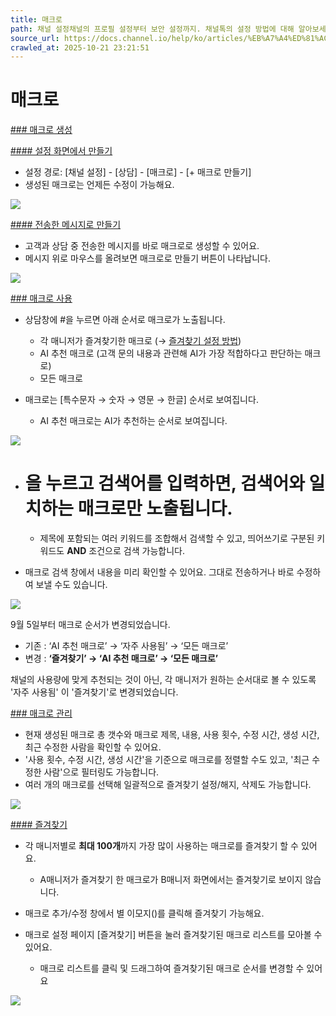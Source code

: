 ```yaml
---
title: 매크로
path: 채널 설정채널의 프로필 설정부터 보안 설정까지. 채널톡의 설정 방법에 대해 알아보세요.14개의 아티클 > 상담 설정고객과 상담하기 위해 필요한 설정들이 모여있어요. 채널의 인사말이나 운영 시간을 설정하여 고객을 맞이할 준비를 해주세요.4개의 아티클 > 매크로고객이 자주 궁금해하는 질문에 대한 답변을 매크로로 저장해 쉽고 빠르게 답변 해보세요. 여러 명의 매니저가 응대 하더라도 동일한 톤앤매너를 유지할 수 있습니다.
source_url: https://docs.channel.io/help/ko/articles/%EB%A7%A4%ED%81%AC%EB%A1%9C-a5905ef6
crawled_at: 2025-10-21 23:21:51
---
```


# 매크로

[### 매크로 생성](#매크로-생성)

[#### 설정 화면에서 만들기](#설정-화면에서-만들기)

* 설정 경로: [채널 설정] - [상담] - [매크로] - [+ 매크로 만들기]
* 생성된 매크로는 언제든 수정이 가능해요.

![](https://cf.channel.io/document/spaces/6/articles/122/revisions/482450/usermedia/68aef27a207e73c958cd)

[#### 전송한 메시지로 만들기](#전송한-메시지로-만들기)

* 고객과 상담 중 전송한 메시지를 바로 매크로로 생성할 수 있어요.
* 메시지 위로 마우스를 올려보면 매크로로 만들기 버튼이 나타납니다.

![](https://cf.channel.io/document/spaces/6/articles/122/revisions/482450/usermedia/68aef286cc52ba9e3131)

[### 매크로 사용](#매크로-사용)

* 상담창에 #을 누르면 아래 순서로 매크로가 노출됩니다.

  * 각 매니저가 즐겨찾기한 매크로 (→ [즐겨찾기 설정 방법](https://docs.channel.io/help/ko/articles/%EB%A7%A4%ED%81%AC%EB%A1%9C-a5905ef6#%EC%A6%90%EA%B2%A8%EC%B0%BE%EA%B8%B0))
  * AI 추천 매크로 (고객 문의 내용과 관련해 AI가 가장 적합하다고 판단하는 매크로)
  * 모든 매크로
* 매크로는 [특수문자 → 숫자 → 영문 → 한글] 순서로 보여집니다.

  * AI 추천 매크로는 AI가 추천하는 순서로 보여집니다.

![](https://cf.channel.io/document/spaces/6/articles/122/revisions/482450/usermedia/68aef3907783da543ff8)

* # 을 누르고 검색어를 입력하면, 검색어와 일치하는 매크로만 노출됩니다.

  * 제목에 포함되는 여러 키워드를 조합해서 검색할 수 있고, 띄어쓰기로 구분된 키워드도 **AND** 조건으로 검색 가능합니다.
* 매크로 검색 창에서 내용을 미리 확인할 수 있어요. 그대로 전송하거나 바로 수정하여 보낼 수도 있습니다.

![](https://cf.channel.io/document/spaces/6/articles/122/revisions/482450/usermedia/68aef30a2dd8c0cec8ce)

9월 5일부터 매크로 순서가 변경되었습니다.

* 기존 : ‘AI 추천 매크로’ → ‘자주 사용됨’ → ‘모든 매크로’
* 변경 : **‘즐겨찾기’ → ‘AI 추천 매크로’ → ‘모든 매크로’**

채널의 사용량에 맞게 추천되는 것이 아닌, 각 매니저가 원하는 순서대로 볼 수 있도록 '자주 사용됨' 이 '즐겨찾기'로 변경되었습니다.

[### 매크로 관리](#매크로-관리)

* 현재 생성된 매크로 총 갯수와 매크로 제목, 내용, 사용 횟수, 수정 시간, 생성 시간, 최근 수정한 사람을 확인할 수 있어요.
* '사용 횟수, 수정 시간, 생성 시간'을 기준으로 매크로를 정렬할 수도 있고, '최근 수정한 사람'으로 필터링도 가능합니다.
* 여러 개의 매크로를 선택해 일괄적으로 즐겨찾기 설정/해지, 삭제도 가능합니다.

![](https://cf.channel.io/document/spaces/6/articles/122/revisions/482450/usermedia/68aef3547ce9d10209dc)

[#### 즐겨찾기](#즐겨찾기)

* 각 매니저별로 **최대 100개**까지 가장 많이 사용하는 매크로를 즐겨찾기 할 수 있어요.

  * A매니저가 즐겨찾기 한 매크로가 B매니저 화면에서는 즐겨찾기로 보이지 않습니다.
* 매크로 추가/수정 창에서 별 이모지()를 클릭해 즐겨찾기 가능해요.
* 매크로 설정 페이지 [즐겨찾기] 버튼을 눌러 즐겨찾기된 매크로 리스트를 모아볼 수 있어요.

  * 매크로 리스트를 클릭 및 드래그하여 즐겨찾기된 매크로 순서를 변경할 수 있어요

![](https://cf.channel.io/document/spaces/6/articles/122/revisions/482450/usermedia/68aef3683beb5839b736)